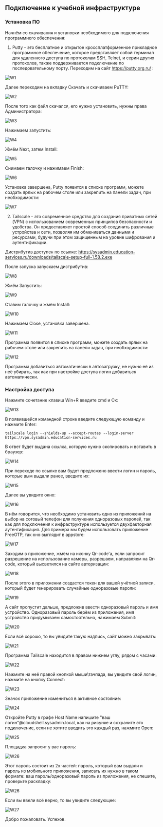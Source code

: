 ## Подключение к учебной инфраструктуре

### Установка ПО

Начнём со скачивания и установки необходимого для подключения программного обеспечения:

1. Putty - это бесплатное и открытое кроссплатформенное прикладное программное обеспечение, которое представляет собой терминал для удаленного доступа по протоколам SSH, Telnet, и серии других протоколов, также поддерживается подключение по последовательному порту.
Переходим на сайт https://putty.org.ru/ :

![W1](https://github.com/lexche/Testyp/assets/95694325/429f784b-21cf-45d9-b401-90417beba9a2)

Далее переходим на вкладку Скачать и скачиваем PuTTY:

![W2](https://github.com/lexche/Testyp/assets/95694325/307e7c39-dfe0-40cd-88ee-84d7cb040705)

После того как файл скачался, его нужно установить, нужны права Администратора:

![W3](https://github.com/lexche/Testyp/assets/95694325/8829eccf-454f-49b0-9872-4fddd3233e66)

Нажимаем запустить:

![W4](https://github.com/lexche/Testyp/assets/95694325/45f6d22c-28d3-4159-a2ca-fb25e8859510)

Жмём Next, затем Install:

![W5](https://github.com/lexche/Testyp/assets/95694325/1a613545-71b6-491e-82bc-5660ffd12ccf)

Снимаем галочку и нажимаем Finish: 

![W6](https://github.com/lexche/Testyp/assets/95694325/54966a7f-c3bc-40ce-9540-898fb2ea74df)

Установка завершена, Putty появится в списке программ, можете создать ярлык на рабочем столе или закрепить на панели задач, при необходимости:

![W7](https://github.com/lexche/Testyp/assets/95694325/51a4f27b-70a2-44bb-ba17-5177b21ce159)


2. Tailscale - это современное средство для создания приватных сетей (VPN) с использованием современных принципов безопасности и удобства. Он предоставляет простой способ соединить различные устройства и сети, позволяя им обмениваться данными и ресурсами, будучи при этом защищенным на уровне шифрования и аутентификации.

Дистрибутив доступен по ссылке: https://sysadmin.education-services.ru/downloads/tailscale-setup-full-1.58.2.exe

После запуска запускаем дистрибутив:

![W8](https://github.com/lexche/Testyp/assets/95694325/59507199-9c1b-4dcf-9c18-b60b278cf10c)

Жмём Запустить:

![W9](https://github.com/lexche/Testyp/assets/95694325/c3c160e7-096e-4359-9e6d-5b9b4c0d3c03)

Ставим галочку и жмём Install:

![W10](https://github.com/lexche/Testyp/assets/95694325/41aa8452-1af1-4389-8e58-97524ced8d41)

Нажимаем Close, установка завершена.

![W11](https://github.com/lexche/Testyp/assets/95694325/0a3362a1-1653-43cb-8139-50e0f60545de)

Программа появится в списке программ, можете создать ярлык на рабочем столе или закрепить на панели задач, при необходимости:

![W12](https://github.com/lexche/Testyp/assets/95694325/069d7513-a3b6-424a-abf8-50bb4c397831)

Программа добавиться автоматически в автозагрузку, не нужно её из неё убирать, так как при настройке доступа логин добавиться автоматически.

### Настройка доступа

Нажмите сочетание клавиш Win+R введите cmd и Ок:

![W13](https://github.com/lexche/Testyp/assets/95694325/5c9ae2d4-16b3-4fe4-b89d-7d62cae14667)

В появившейся командной строке введите следующую еоманду и нажмите Enter:

```
tailscale login --shields-up --accept-routes --login-server https://vpn.sysadmin.education-services.ru
```
В ответ будет выдана ссылка, которую нужно скопировать и вставить в браузер:

![W14](https://github.com/lexche/Testyp/assets/95694325/37cbaa71-6f8a-42fc-9002-7ac1e5383214)

При переходе по ссылке вам будет предложено ввести логин и пароль, которые вым выдали ранее, введите их:

![W15](https://github.com/lexche/Testyp/assets/95694325/db9e9556-95bc-4acf-9d3b-9f71990dd49f)

Далее вы увидите окно:

![W16](https://github.com/lexche/Testyp/assets/95694325/d6114ed0-060f-424d-b5ad-ee4c19632ce3)

В нём говорится, что необходимо установить одно из приложений на выбор на сотовый телефон для получения одноразовых паролей, так как для подключения к инфраструктуре используется двухфакторная аутентификация. Для примера мы будем использовать приложение FreeOTP, так оно выглядит в appstore: 

![W17](https://github.com/lexche/Testyp/assets/95694325/1e7e6350-7586-43e8-b871-be9f83418422)

Заходим в приложение, жмём на иконку Qr-code'а, если запросит разрешение на использование камеры, разрешаем, направляем на Qr-code, который высветился на сайте авторизации:

![W18](https://github.com/lexche/Testyp/assets/95694325/88562be4-c5ae-4df0-891d-72c4767fb73f)

После этого в приложении создастся токен для вашей учётной записи, который будет генерировать случайные одноразовые пароли:

![W19](https://github.com/lexche/Testyp/assets/95694325/b52569fd-e543-4b88-9860-d0d47e9f4e1c)

А сайт пропустит дальше, предложив ввести одноразовый пароль и имя устройство. Одноразовый пароль берём из приложения, имя устройство придумываем самостоятельно, нажимаем Submit:

![W20](https://github.com/lexche/Testyp/assets/95694325/d5f1fdf4-ea55-477a-8ff7-f29355808204)

Если всё хорошо, то вы увидите такую надпись, сайт можно закрывать:

![W21](https://github.com/lexche/Testyp/assets/95694325/c59b4885-bf6f-4060-b1ce-3d7e56df21d5)

Программа Tailscale находится в правом нижнем углу, рядом с часами:

![W22](https://github.com/lexche/Testyp/assets/95694325/aaace979-425a-4189-8435-3483182f09aa)

Нажмите на неё правой кнопкой мыши\тачпада, вы увидите свой логин, нажмите на кнопку Connect:

![W23](https://github.com/lexche/Testyp/assets/95694325/8cec03ef-ebaa-4dbc-bda3-f85f78f30d71)

Значок приложение измениться в активное состояние:

![W24](https://github.com/lexche/Testyp/assets/95694325/003462d7-88cc-4464-b2d9-a7de35a6932a)

Откройте Putty в графе Host Name напишите "ваш логин"@cloudshell.sysadmin.local, как на рисунке и сохраните это подключение, если не хотите вводить это каждый раз, нажмите Open:

![W25](https://github.com/lexche/Testyp/assets/95694325/4b4035bb-c4c9-452c-ac84-9c6bbbb054f2)

Площадка запросит у вас пароль:

![W26](https://github.com/lexche/Testyp/assets/95694325/53d2081c-3eff-4205-997a-47501ace1ed1)


Этот пароль состоит из 2х частей: пароль, который вам выдали и пароль из мобильного приложения, записать их нужно в таком формате: ваш пароль/одноразовый пароль из приложения, не спешите, проверьте раскладку: 

![W26](https://github.com/lexche/Testyp/assets/95694325/9bb9b5c5-52b7-44d8-9c80-b38a9994c4a2)

Если вы ввели всё верно, то вы увидите следующее:

![W27](https://github.com/lexche/Testyp/assets/95694325/61a2b3d9-8556-4a19-9f4f-85b4bc43be82)

Добро пожаловать. Успехов.






